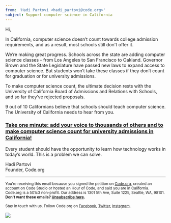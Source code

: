 ```yaml
---
from: 'Hadi Partovi <hadi_partovi@code.org>'
subject: Support computer science in California
---
```


Hi,

In California, computer science doesn’t count towards college admission requirements, and as a result, most schools still don't offer it. 

We’re making great progress. Schools across the state are adding computer science classes - from Los Angeles to San Francisco to Oakland. Governor Brown and the State Legislature have passed new laws to expand access to computer science. But students won’t take these classes if they don’t count for graduation or for university admissions. 

To make computer science count, the ultimate decision rests with the University of California Board of Admissions and Relations with Schools, and so far they’ve rejected proposals. 

9 out of 10 Californians believe that schools should teach computer science. The University of California needs to hear from you.

### [Take one minute: add your voice to thousands of others and to make computer science count for university admissions in California!](https://www.change.org/p/make-computer-science-count-in-california-csinca-makecscount)

Every student should have the opportunity to learn how technology works in today’s world. This is a problem we can solve. 


Hadi Partovi<br />
Founder, Code.org


<hr>

<small>You’re receiving this email because you signed the petition on <a href="https://Code.org/">Code.org</a>, created an account on Code Studio or hosted an Hour of Code, and said you are in California. Code.org is a 501c3 non-profit. Our address is 1301 5th Ave, Suite 1225, Seattle, WA, 98101.</small> <br />
<small><strong>Don't want these emails? [Unsubscribe here](<%= unsubscribe_link %>).</strong></small>
<p><small>Stay in touch with us. Follow Code.org on
<a href="https://www.facebook.com/Code.org">Facebook</a>, <a href="https://twitter.com/codeorg">Twitter</a>, <a href="https://instagram.com/codeorg">Instagram</a>.
</small></p>

![](<%= tracking_pixel %>)